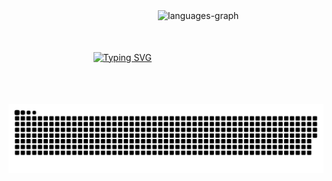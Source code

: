 





<div style="display: flex; align-items: center; justify-content: center; gap: 10px; flex-wrap: wrap;">
  <a href="https://git.io/typing-svg" >
    <img src="https://readme-typing-svg.herokuapp.com/?color=6C5880&size=20&center=true&vCenter=true&width=500&lines=HELLO,+MY+NAME+is+Steicie+:%29" alt="Typing SVG" />
  </a>
  <img src="https://github-readme-stats.vercel.app/api/top-langs?username=Staici&locale=en&hide_title=false&layout=compact&card_width=320&langs_count=5&theme=dracula&hide_border=false" height="150" alt="languages-graph" />
</div>



<picture align="center">
  <source media="(prefers-color-scheme: dark)" srcset="https://raw.githubusercontent.com/Staici/Staici/output/github-contribution-grid-snake-dark.svg">
  <source media="(prefers-color-scheme: light)" srcset="https://raw.githubusercontent.com/Staici/Staici/output/github-contribution-grid-snake-dark.svg">
  <img align="center" alt="github contribution grid snake animation" src="https://raw.githubusercontent.com/Staici/Staici/output/github-contribution-grid-snake.svg">
</picture>
